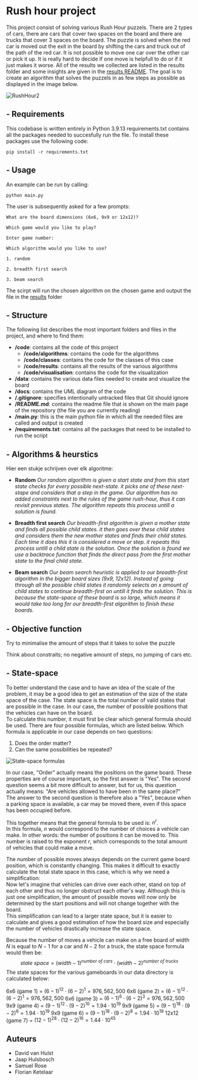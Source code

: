 # Rush hour project

This project consist of solving various Rush Hour puzzels. There are 2 types of cars, there are cars that cover two spaces on the board and there are trucks that cover 3 spaces on the board. The puzzle is solved when the red car is moved out the exit in the board by shifting the cars and truck out of the path of the red car. It is not possible to move one car over the other car or pick it up. It is really hard to decide if one move is helpfull to do or if it just makes it worse. All of the results we collected are listed in the results folder and some insights are given in the [results README](https://github.com/jaaphuls/TrafficControlBoys/blob/main/code/results/README.md). The goal is to create an algorithm that solves the puzzels in as few steps as possible as displayed in the image below.

![RushHour2](https://user-images.githubusercontent.com/98396172/211304990-5ac416e4-6c5f-41ac-90bc-79ca68478e87.jpeg)


## - Requirements

This codebase is written entirely in Python 3.9.13
requirements.txt contains all the packages needed to succesfully run the file. 
To install these packages use the following code: 

``` pip install -r requirements.txt ```


## - Usage

An example can be run by calling:

``` python main.py ```

The user is subsequently asked for a few prompts: 

``` 
What are the board dimensions (6x6, 9x9 or 12x12)?
```

``` 
Which game would you like to play?

Enter game number:
```

``` 
Which algorithm would you like to use? 

1. random

2. breadth first search

3. beam search 
```

The scirpt will run the chosen algorithm on the chosen game and output the file in the [results](https://github.com/jaaphuls/TrafficControlBoys/tree/main/code/results) folder


## - Structure

The following list describes the most important folders and files in the project, and where to find them:

- **/code**: contains all the code of this project
  - **/code/algorithms**: contains the code for the algorithms
  - **/code/classes**: contains the code for the classes of this case
  - **/code/results**: contains all the results of the various algorithms
  - **/code/visualisation**: contains the code for the visualization
- **/data**: contains the various data files needed to create and visualize the board
- **/docs**: contains the UML diagram of the code
- **/.gitignore**: specifies intentionally untracked files that Git should ignore
- **/README.md**: contains the readme file that is shown on the main page of the repository (the file you are currently reading)
- **/main.py**: this is the main python file in which all the needed files are called and output is created
- **/requirements.txt**: contains all the packages that need to be installed to run the script

## - Algorithms & heurstics

Hier een stukje schrijven over elk algoritme: 

- **Random** 
*Our random algorithm is given a start state and from this start state checks for every possible next-state. it picks one of these next-stape and considers that a step in the game. Our algorithm has no added constraints next to the rules of the game rush-hour, thus it can revisit previous states. The algorithm repeats this process untill a solution is found.*

- **Breadth first search**
*Our breadth-first algorithm is given a mother state and finds all possible child states. it then goes over these child states and considers them the new mother states and finds their child states. Each time it does this it is considered a move or step. it repeats this process untill a child state is the solution. Once the solution is found we use a backtrace function that finds the direct pass from the first mother state to the final child state.*

- **Beam search**
*Our beam search heuristic is applied to our breadth-first algorithm in the bigger board sizes (9x9, 12x12). Instead of going through all the possible child states it randomly selects an x amount of child states to continue breadth-first on untill it finds the solution. This is because the state-space of these board is so large, which means it would take too long for our breadth-first algorithm to finish these boards.*


## - Objective function

Try to minimalise the amount of steps that it takes to solve the puzzle

Think about constraits; no negative amount of steps, no jumping of cars etc. 

## - State-space

To better understand the case and to have an idea of the scale of the problem, it may be a good idea to get an estimation of the size of the state space of the case.
The state space is the total number of valid states that are possible in the case. In our case, the number of possible positions that the vehicles can have on the board. \
To calculate this number, it must first be clear which general formula should be used. There are four possible formulas, which are listed below. Which formula is applicable in our case depends on two questions:

1. Does the order matter?
2. Can the same possibilities be repeated?

![State-space formulas](https://user-images.githubusercontent.com/117074945/216120687-4053e0e8-6c7a-4aa4-b5cd-e942caf0519f.png)

In our case, "Order" actually means the positions on the game board. These properties are of course important, so the first answer is "Yes". The second question seems a bit more difficult to answer, but for us, this question actually means: "Are vehicles allowed to have been in the same place?"\
The answer to the second question is therefore also a "Yes", because when a parking space is available, a car may be moved there, even if this space has been occupied before.

This together means that the general formula to be used is:  ${n}^{r}$.\
In this formula, $n$ would correspond to the number of choices a vehicle can make. In other words: the number of positions it can be moved to. This number is raised to the exponent $r$, which corresponds to the total amount of vehicles that could make a move.

The number of possible moves always depends on the current game board position, which is constantly changing. This makes it difficult to exactly calculate the total state space in this case, which is why we need a simplification:\
Now let's imagine that vehicles can drive over each other, stand on top of each other and thus no longer obstruct each other's way. Although this is just one simplification, the amount of possible moves will now only be determined by the start positions and will not change together with the board.\
This simplification can lead to a larger state space, but it is easier to calculate and gives a good estimation of how the board size and especially the number of vehicles drastically increase the state space.

Because the number of moves a vehicle can make on a free board of width $N$ is equal to $N - 1$ for a car and $N-2$ for a truck, the state space formula would then be:
$$state\ space={\left( width - 1 \right)}^{number\ of\ cars}\cdot {\left( width - 2 \right)}^{number\ of\ trucks}$$
The state spaces for the various gameboards in our data directory is calculated below:

6x6 (game 1) = ${\left( 6 - 1 \right)}^{12}\cdot {\left( 6 - 2 \right)}^{1} = 976,562,500$
6x6 (game 2) = ${\left( 6 - 1 \right)}^{12}\cdot {\left( 6 - 2 \right)}^{1} = 976,562,500$
6x6 (game 3) = ${\left( 6 - 1 \right)}^{6}\cdot {\left( 6 - 2 \right)}^{3} = 976,562,500$
9x9 (game 4) = ${\left( 9 - 1 \right)}^{12}\cdot {\left( 9 - 2 \right)}^{10} = 1.94\cdot 10^{19}$
9x9 (game 5) = ${\left( 9 - 1 \right)}^{18}\cdot {\left( 9 - 2 \right)}^{6} = 1.94\cdot 10^{19}$
9x9 (game 6) = ${\left( 9 - 1 \right)}^{18}\cdot {\left( 9 - 2 \right)}^{8} = 1.94\cdot 10^{19}$
12x12 (game 7) = ${\left( 12 - 1 \right)}^{28}\cdot {\left( 12 - 2 \right)}^{16} = 1.44\cdot 10^{45}$

## Auteurs
- David van Hulst
- Jaap Hulsbosch
- Samuel Rose
- Florian Ketelaar
